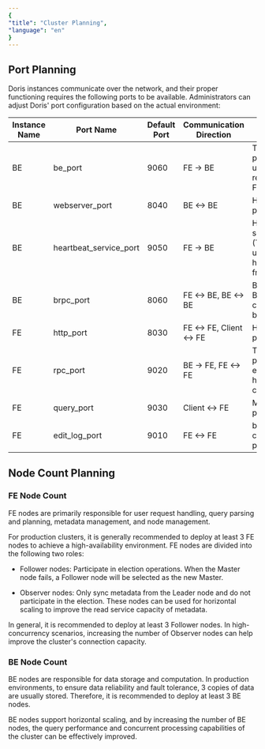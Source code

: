 ```yaml
---
{
"title": "Cluster Planning",
"language": "en"
}
---
```


<!--
Licensed to the Apache Software Foundation (ASF) under one
or more contributor license agreements.  See the NOTICE file
distributed with this work for additional information
regarding copyright ownership.  The ASF licenses this file
to you under the Apache License, Version 2.0 (the
"License"); you may not use this file except in compliance
with the License.  You may obtain a copy of the License at

  http://www.apache.org/licenses/LICENSE-2.0

Unless required by applicable law or agreed to in writing,
software distributed under the License is distributed on an
"AS IS" BASIS, WITHOUT WARRANTIES OR CONDITIONS OF ANY
KIND, either express or implied.  See the License for the
specific language governing permissions and limitations
under the License.
-->


## Port Planning

Doris instances communicate over the network, and their proper functioning requires the following ports to be available. Administrators can adjust Doris' port configuration based on the actual environment:

| Instance Name | Port Name               | Default Port | Communication Direction        | Description                                            |
| ------------- | ----------------------- | ------------ | ------------------------------ | ------------------------------------------------------ |
| BE            | be_port                 | 9060         | FE -> BE                        | Thrift Server port on BE, used to receive requests from FE |
| BE            | webserver_port          | 8040         | BE <-> BE                       | HTTP Server port on BE                                  |
| BE            | heartbeat_service_port  | 9050         | FE -> BE                        | Heartbeat service port (Thrift) on BE, used to receive heartbeats from FE |
| BE            | brpc_port               | 8060         | FE <-> BE, BE <-> BE            | BRPC port on BE, used for communication between BEs     |
| FE            | http_port               | 8030         | FE <-> FE, Client <-> FE       | HTTP Server port on FE                                  |
| FE            | rpc_port                | 9020         | BE -> FE, FE <-> FE            | Thrift Server port on FE, each FE should have the same configuration |
| FE            | query_port              | 9030         | Client <-> FE                  | MySQL Server port on FE                                 |
| FE            | edit_log_port           | 9010         | FE <-> FE                       | bdbje communication port on FE                         |


## Node Count Planning

### FE Node Count

FE nodes are primarily responsible for user request handling, query parsing and planning, metadata management, and node management.

For production clusters, it is generally recommended to deploy at least 3 FE nodes to achieve a high-availability environment. FE nodes are divided into the following two roles:

- Follower nodes: Participate in election operations. When the Master node fails, a Follower node will be selected as the new Master.
  
- Observer nodes: Only sync metadata from the Leader node and do not participate in the election. These nodes can be used for horizontal scaling to improve the read service capacity of metadata.

In general, it is recommended to deploy at least 3 Follower nodes. In high-concurrency scenarios, increasing the number of Observer nodes can help improve the cluster's connection capacity.

### BE Node Count

BE nodes are responsible for data storage and computation. In production environments, to ensure data reliability and fault tolerance, 3 copies of data are usually stored. Therefore, it is recommended to deploy at least 3 BE nodes.

BE nodes support horizontal scaling, and by increasing the number of BE nodes, the query performance and concurrent processing capabilities of the cluster can be effectively improved.

